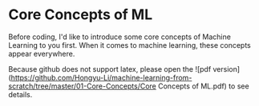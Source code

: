 # Core Concepts of ML



Before coding, I'd like to introduce some core concepts of Machine Learning to you first. When it comes to machine learning, these concepts appear everywhere. 

Because github does not support latex, please open the ![pdf version](https://github.com/Hongyu-Li/machine-learning-from-scratch/tree/master/01-Core-Concepts/Core Concepts of ML.pdf) to see details. 
